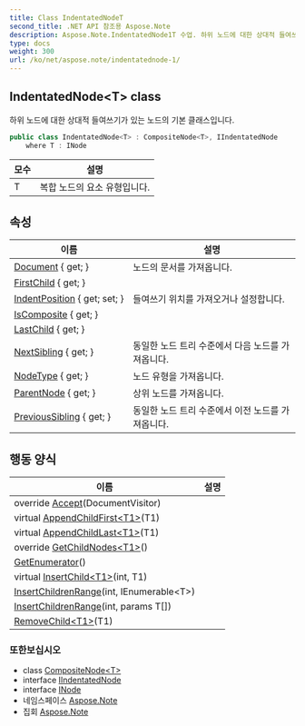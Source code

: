 ```yaml
---
title: Class IndentatedNodeT
second_title: .NET API 참조용 Aspose.Note
description: Aspose.Note.IndentatedNode1T 수업. 하위 노드에 대한 상대적 들여쓰기가 있는 노드의 기본 클래스입니다.
type: docs
weight: 300
url: /ko/net/aspose.note/indentatednode-1/
---
```

## IndentatedNode&lt;T&gt; class

하위 노드에 대한 상대적 들여쓰기가 있는 노드의 기본 클래스입니다.

```csharp
public class IndentatedNode<T> : CompositeNode<T>, IIndentatedNode
    where T : INode
```

| 모수 | 설명 |
| --- | --- |
| T | 복합 노드의 요소 유형입니다. |

## 속성

| 이름 | 설명 |
| --- | --- |
| [Document](../../aspose.note/node/document/) { get; } | 노드의 문서를 가져옵니다. |
| [FirstChild](../../aspose.note/compositenode-1/firstchild/) { get; } |  |
| [IndentPosition](../../aspose.note/indentatednode-1/indentposition/) { get; set; } | 들여쓰기 위치를 가져오거나 설정합니다. |
| [IsComposite](../../aspose.note/compositenode-1/iscomposite/) { get; } |  |
| [LastChild](../../aspose.note/compositenode-1/lastchild/) { get; } |  |
| [NextSibling](../../aspose.note/node/nextsibling/) { get; } | 동일한 노드 트리 수준에서 다음 노드를 가져옵니다. |
| [NodeType](../../aspose.note/node/nodetype/) { get; } | 노드 유형을 가져옵니다. |
| [ParentNode](../../aspose.note/node/parentnode/) { get; } | 상위 노드를 가져옵니다. |
| [PreviousSibling](../../aspose.note/node/previoussibling/) { get; } | 동일한 노드 트리 수준에서 이전 노드를 가져옵니다. |

## 행동 양식

| 이름 | 설명 |
| --- | --- |
| override [Accept](../../aspose.note/compositenode-1/accept/)(DocumentVisitor) |  |
| virtual [AppendChildFirst&lt;T1&gt;](../../aspose.note/compositenode-1/appendchildfirst/)(T1) |  |
| virtual [AppendChildLast&lt;T1&gt;](../../aspose.note/compositenode-1/appendchildlast/)(T1) |  |
| override [GetChildNodes&lt;T1&gt;](../../aspose.note/compositenode-1/getchildnodes/)() |  |
| [GetEnumerator](../../aspose.note/compositenode-1/getenumerator/)() |  |
| virtual [InsertChild&lt;T1&gt;](../../aspose.note/compositenode-1/insertchild/)(int, T1) |  |
| [InsertChildrenRange](../../aspose.note/compositenode-1/insertchildrenrange/)(int, IEnumerable&lt;T&gt;) |  |
| [InsertChildrenRange](../../aspose.note/compositenode-1/insertchildrenrange/)(int, params T[]) |  |
| [RemoveChild&lt;T1&gt;](../../aspose.note/compositenode-1/removechild/)(T1) |  |

### 또한보십시오

* class [CompositeNode&lt;T&gt;](../compositenode-1/)
* interface [IIndentatedNode](../iindentatednode/)
* interface [INode](../inode/)
* 네임스페이스 [Aspose.Note](../../aspose.note/)
* 집회 [Aspose.Note](../../)


